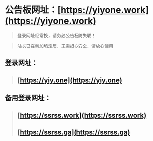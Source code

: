 # 公告板网址：**[https://yiyone.work](https://yiyone.work)**
> 登录网址经常换，请务必公告板防失联！

> 站长已在新加坡定居，无需担心安全，请放心使用
## 登录网址：
> ## **[https://yiy.one](https://yiy.one)**
## 备用登录网址：
> ## **[https://ssrss.work](https://ssrss.work)**
> ## **[https://ssrss.ga](https://ssrss.ga)**

